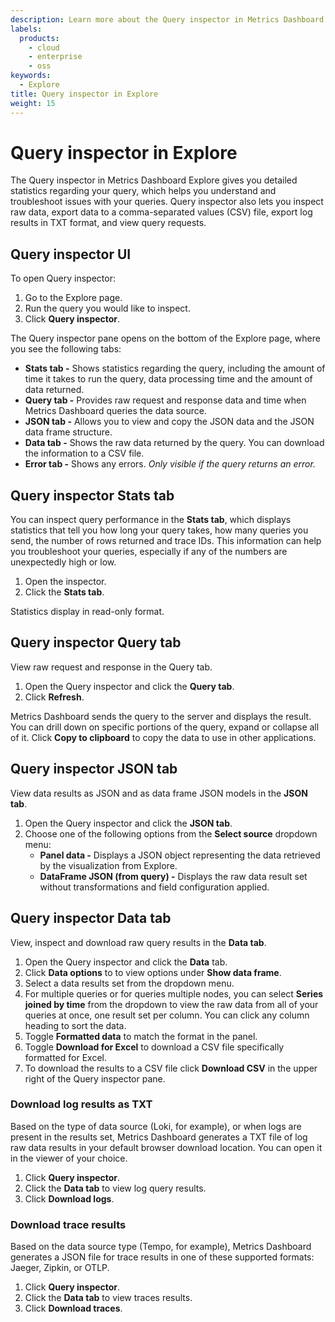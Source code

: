 ```yaml
---
description: Learn more about the Query inspector in Metrics Dashboard Explore.
labels:
  products:
    - cloud
    - enterprise
    - oss
keywords:
  - Explore
title: Query inspector in Explore
weight: 15
---
```


# Query inspector in Explore

The Query inspector in Metrics Dashboard Explore gives you detailed statistics regarding your query, which helps you understand and troubleshoot issues with your queries. Query inspector also lets you inspect raw data, export data to a comma-separated values (CSV) file, export log results in TXT format, and view query requests.

## Query inspector UI

To open Query inspector:

1. Go to the Explore page.
1. Run the query you would like to inspect.
1. Click **Query inspector**.

The Query inspector pane opens on the bottom of the Explore page, where you see the following tabs:

- **Stats tab -** Shows statistics regarding the query, including the amount of time it takes to run the query, data processing time and the amount of data returned.
- **Query tab -** Provides raw request and response data and time when Metrics Dashboard queries the data source.
- **JSON tab -** Allows you to view and copy the JSON data and the JSON data frame structure.
- **Data tab -** Shows the raw data returned by the query. You can download the information to a CSV file.
- **Error tab -** Shows any errors. _Only visible if the query returns an error._

## Query inspector Stats tab

You can inspect query performance in the **Stats tab**, which displays statistics that tell you how long your query takes, how many queries you send, the number of rows returned and trace IDs. This information can help you troubleshoot your queries, especially if any of the numbers are unexpectedly high or low.

1. Open the inspector.
1. Click the **Stats tab**.

Statistics display in read-only format.

## Query inspector Query tab

View raw request and response in the Query tab.

1. Open the Query inspector and click the **Query tab**.
1. Click **Refresh**.

Metrics Dashboard sends the query to the server and displays the result. You can drill down on specific portions of the query, expand or collapse all of it. Click **Copy to clipboard** to copy the data to use in other applications.

## Query inspector JSON tab

View data results as JSON and as data frame JSON models in the **JSON tab**.

1. Open the Query inspector and click the **JSON tab**.
1. Choose one of the following options from the **Select source** dropdown menu:
   - **Panel data -** Displays a JSON object representing the data retrieved by the visualization from Explore.
   - **DataFrame JSON (from query) -** Displays the raw data result set without transformations and field configuration applied.

## Query inspector Data tab

View, inspect and download raw query results in the **Data tab**.

1. Open the Query inspector and click the **Data** tab.
1. Click **Data options** to to view options under **Show data frame**.
1. Select a data results set from the dropdown menu.
1. For multiple queries or for queries multiple nodes, you can select **Series joined by time** from the dropdown to view the raw data from all of your queries at once, one result set per column. You can click any column heading to sort the data.
1. Toggle **Formatted data** to match the format in the panel.
1. Toggle **Download for Excel** to download a CSV file specifically formatted for Excel.
1. To download the results to a CSV file click **Download CSV** in the upper right of the Query inspector pane.

### Download log results as TXT

Based on the type of data source (Loki, for example), or when logs are present in the results set, Metrics Dashboard generates a TXT file of log raw data results in your default browser download location. You can open it in the viewer of your choice.

1. Click **Query inspector**.
1. Click the **Data tab** to view log query results.
1. Click **Download logs**.

### Download trace results

Based on the data source type (Tempo, for example), Metrics Dashboard generates a JSON file for trace results in one of these supported formats: Jaeger, Zipkin, or OTLP.

1. Click **Query inspector**.
1. Click the **Data tab** to view traces results.
1. Click **Download traces**.
